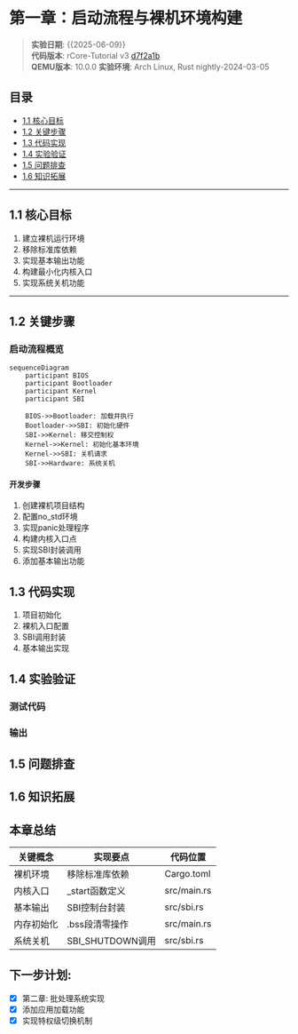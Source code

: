 # 第一章：启动流程与裸机环境构建

> **实验日期**: {{2025-06-09}}  
> **代码版本**: rCore-Tutorial v3 [d7f2a1b](https://github.com/rcore-os/rCore-Tutorial-v3/commit/d7f2a1b)  
> **QEMU版本**: 10.0.0 
> **实验环境**: Arch Linux, Rust nightly-2024-03-05

## 目录
- [1.1 核心目标](#11-核心目标)
- [1.2 关键步骤](#12-关键步骤)
- [1.3 代码实现](#13-代码实现)
- [1.4 实验验证](#14-实验验证)
- [1.5 问题排查](#15-问题排查)
- [1.6 知识拓展](#16-知识拓展)

---

<a id="11-核心目标"></a>
## 1.1 核心目标
1. 建立裸机运行环境
2. 移除标准库依赖
3. 实现基本输出功能
4. 构建最小化内核入口
5. 实现系统关机功能

---

<a id="12-关键步骤"></a>
## 1.2 关键步骤

### 启动流程概览
```mermaid
sequenceDiagram
    participant BIOS
    participant Bootloader
    participant Kernel
    participant SBI
    
    BIOS->>Bootloader: 加载并执行
    Bootloader->>SBI: 初始化硬件
    SBI->>Kernel: 移交控制权
    Kernel->>Kernel: 初始化基本环境
    Kernel->>SBI: 关机请求
    SBI->>Hardware: 系统关机
```

#### 开发步骤

1. 创建裸机项目结构
2. 配置no_std环境
3. 实现panic处理程序
4. 构建内核入口点
5. 实现SBI封装调用
6. 添加基本输出功能

<a id="13-代码实现"></a>
## 1.3 代码实现
1. 项目初始化
2. 裸机入口配置
3. SBI调用封装
4. 基本输出实现

<a id="14-实验验证"></a>
## 1.4 实验验证
### 测试代码
### 输出
## 1.5 问题排查
## 1.6 知识拓展

## 本章总结

|关键概念|实现要点|代码位置|
|------|-------|------|
|裸机环境|移除标准库依赖|Cargo.toml|
|内核入口|_start函数定义|src/main.rs|
|基本输出|SBI控制台封装|src/sbi.rs|
|内存初始化|.bss段清零操作|src/main.rs|
|系统关机|SBI_SHUTDOWN调用|src/sbi.rs|

## 下一步计划:
+ [x] 第二章: 批处理系统实现
+ [x] 添加应用加载功能
+ [x] 实现特权级切换机制